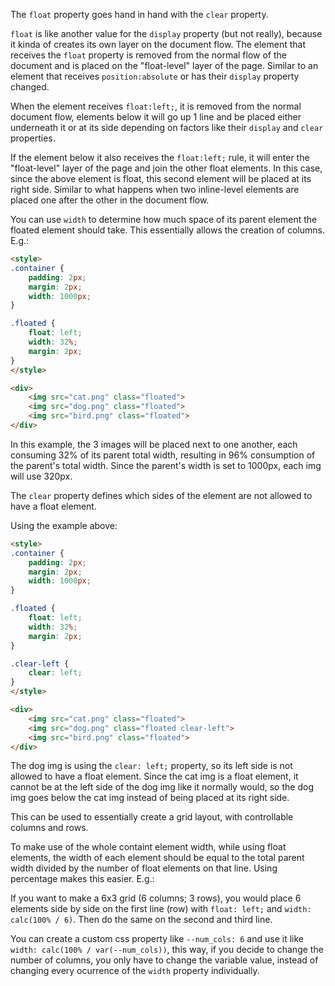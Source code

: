 The `float` property goes hand in hand with the `clear` property.

`float` is like another value for the `display` property (but not really), because it kinda of creates its own layer on the document flow. The element that receives the `float` property is removed from the normal flow of the document and is placed on the "float-level" layer of the page. Similar to an element that receives `position:absolute` or has their `display` property changed.

When the element receives `float:left;`, it is removed from the normal document flow, elements below it will go up 1 line and be placed either underneath it or at its side depending on factors like their `display` and `clear` properties.

If the element below it also receives the `float:left;` rule, it will enter the "float-level" layer of the page and join the other float elements. In this case, since the above element is float, this second element will be placed at its right side. Similar to what happens when two inline-level elements are placed one after the other in the document flow.

You can use `width` to determine how much space of its parent element the floated element should take. This essentially allows the creation of columns. E.g.:

```html
<style>
.container {
	padding: 2px;
	margin: 2px;
	width: 1000px;
}

.floated {
	float: left;
	width: 32%;
	margin: 2px;
}
</style>

<div>
	<img src="cat.png" class="floated">
	<img src="dog.png" class="floated">
	<img src="bird.png" class="floated">
</div>
```

In this example, the 3 images will be placed next to one another, each consuming 32% of its parent total width, resulting in 96% consumption of the parent's total width. Since the parent's width is set to 1000px, each img will use 320px.

The `clear` property defines which sides of the element are not allowed to have a float element.

Using the example above:

```html
<style>
.container {
	padding: 2px;
	margin: 2px;
	width: 1000px;
}

.floated {
	float: left;
	width: 32%;
	margin: 2px;
}

.clear-left {
	clear: left;
}
</style>

<div>
	<img src="cat.png" class="floated">
	<img src="dog.png" class="floated clear-left">
	<img src="bird.png" class="floated">
</div>
```

The dog img is using the `clear: left;` property, so its left side is not allowed to have a float element. Since the cat img is a float element, it cannot be at the left side of the dog img like it normally would, so the dog img goes below the cat img instead of being placed at its right side.

This can be used to essentially create a grid layout, with controllable columns and rows.

To make use of the whole containt element width, while using float elements, the width of each element should be equal to the total parent width divided by the number of float elements on that line. Using percentage makes this easier. E.g.:

If you want to make a 6x3 grid (6 columns; 3 rows), you would place 6 elements side by side on the first line (row) with `float: left;` and `width: calc(100% / 6)`. Then do the same on the second and third line.

You can create a custom css property like `--num_cols: 6` and use it like `width: calc(100% / var(--num_cols))`, this way, if you decide to change the number of columns, you only have to change the variable value, instead of changing every ocurrence of the `width` property individually.